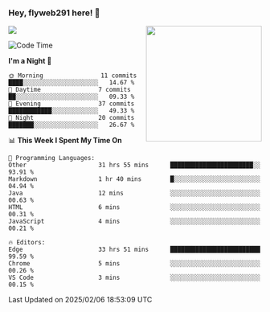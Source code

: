 ### Hey, flyweb291 here! 👋

![](https://metrics.lecoq.io/cherry291?template=classic&config.timezone=Asia%2FShanghai)
<img align='right' src="https://media.giphy.com/media/M9gbBd9nbDrOTu1Mqx/giphy.gif" width="230">
<!-- ![](https://github-readme-stats-ouuan.vercel.app/api?username=flyweb291&theme=dark&show_icons=true) -->

<!--START_SECTION:waka-->
![Code Time](http://img.shields.io/badge/Code%20Time-857%20hrs%2019%20mins-blue)

**I'm a Night 🦉** 

```text
🌞 Morning                11 commits          ████░░░░░░░░░░░░░░░░░░░░░   14.67 % 
🌆 Daytime                7 commits           ██░░░░░░░░░░░░░░░░░░░░░░░   09.33 % 
🌃 Evening                37 commits          ████████████░░░░░░░░░░░░░   49.33 % 
🌙 Night                  20 commits          ███████░░░░░░░░░░░░░░░░░░   26.67 % 
```


📊 **This Week I Spent My Time On** 

```text
💬 Programming Languages: 
Other                    31 hrs 55 mins      ███████████████████████░░   93.91 % 
Markdown                 1 hr 40 mins        █░░░░░░░░░░░░░░░░░░░░░░░░   04.94 % 
Java                     12 mins             ░░░░░░░░░░░░░░░░░░░░░░░░░   00.63 % 
HTML                     6 mins              ░░░░░░░░░░░░░░░░░░░░░░░░░   00.31 % 
JavaScript               4 mins              ░░░░░░░░░░░░░░░░░░░░░░░░░   00.21 % 

🔥 Editors: 
Edge                     33 hrs 51 mins      █████████████████████████   99.59 % 
Chrome                   5 mins              ░░░░░░░░░░░░░░░░░░░░░░░░░   00.26 % 
VS Code                  3 mins              ░░░░░░░░░░░░░░░░░░░░░░░░░   00.15 % 
```


 Last Updated on 2025/02/06 18:53:09 UTC
<!--END_SECTION:waka-->

<!--
**flyweb291/数字游牧人** is a ✨ _special_ ✨ repository because its `README.md` (this file) appears on your GitHub profile.

Here are some ideas to get you started:

- 🔭 I’m currently working on ...
- 🌱 I’m currently learning ...
- 👯 I’m looking to collaborate on ...
- 🤔 I’m looking for help with ...
- 💬 Ask me about ...
- 📫 How to reach me: ...
- 😄 Pronouns: ...
- ⚡ Fun fact: ...
-->
